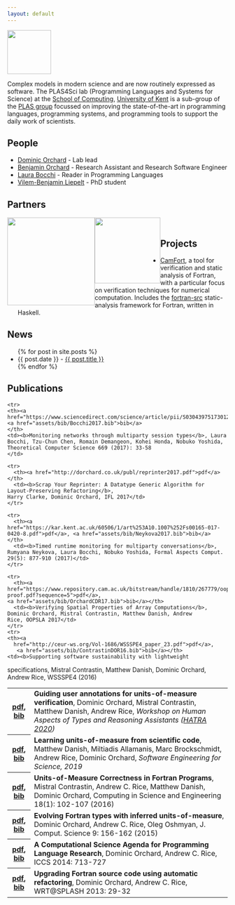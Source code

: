 ```yaml
---
layout: default
---
```


<img src="https://camfort.github.io/tvcs2017/kent-logo.jpg" style="height:100px;float:right:" />

Complex models in modern science and are now routinely expressed as software. The PLAS4Sci lab (Programming Languages and Systems
for Science) at the [School of Computing](https://www.cs.kent.ac.uk/), [University of Kent](https://www.kent.ac.uk/) is a sub-group
of the [PLAS group](https://research.kent.ac.uk/programming-languages-systems/) focussed on improving the state-of-the-art in programming languages, programming systems, and programming tools to support the daily work of scientists.

## People

* [Dominic Orchard](https://dorchard.github.io/) - Lab lead
* [Benjamin Orchard](https://github.com/raehik) - Research Assistant and Research Software Engineer
* [Laura Bocchi](https://www.kent.ac.uk/computing/people/3119/bocchi-laura) - Reader in Programming Languages
* [Vilem-Benjamin Liepelt](https://github.com/buggymcbugfix/not-not-a-blog#blog) - PhD student

## Partners

<div style='clear:both;float:none;'>
<div style='float:left;'>
<a href="https://cambridge-iccs.github.io/">
<img src="https://cambridge-iccs.github.io/assets/images/iccs-uni-logo.png" style='width:200px;' />
</a>
</div>

<div style='float:left;'>
<img src="https://upload.wikimedia.org/wikipedia/commons/5/56/Bloomberg_logo.svg" style='width:150px;' />
</div>
</div>
<br />

## Projects

* [CamFort](https://camfort.github.com), a tool for verification and static analysis of Fortran, with a particular focus on verification techniques for numerical computation. Includes the [fortran-src](https://github.com/camfort/fortran-src) static-analysis framework for Fortran, written in Haskell.

## News

<ul>
  {% for post in site.posts %}
    <li>
      {{ post.date }} - <a href="{{ post.url }}">{{ post.title }}</a>
    </li>
  {% endfor %}
</ul>

## Publications

<table id="pubs">
  <tr>
    <th><a
      href="https://arxiv.org/abs/2011.06094">pdf</a>,
      <a href="https://dblp.org/rec/journals/corr/abs-2011-06094.html?view=bibtex">bib</a>
    </th>
      <td><b>Guiding user annotations for units-of-measure verification</b>,
  Dominic Orchard, Mistral Contrastin, Matthew Danish, Andrew Rice,
	<i>Workshop on Human Aspects of Types and Reasoning Assistants
	(<a href="https://2020.splashcon.org/home/hatra-2020?plenary=Hide%20plenary%20sessions">HATRA 2020</a>)</i>
      </td>
      </tr>
  <tr>
    <th><a
      href="https://www.cl.cam.ac.uk/~mrd45/se4science19.pdf">pdf</a>,
      <a href="assets/bib/DanishABRO19.bib">bib</a>
    </th>
      <td><b> Learning units-of-measure from scientific code</b>,
  Matthew Danish, Miltiadis Allamanis, Marc Brockschmidt, Andrew Rice,
	 Dominic Orchard,
	<i>Software Engineering for Science, 2019</i>
      </td>
      </tr>
	
    <tr>
    <th><a href="https://www.sciencedirect.com/science/article/pii/S0304397517301263">pdf</a>, <a href="assets/bib/Bocchi2017.bib">bib</a>
    </th>
    <td><b>Monitoring networks through multiparty session types</b>, Laura Bocchi, Tzu-Chun Chen, Romain Demangeon, Kohei Honda, Nobuko Yoshida, Theoretical Computer Science 669 (2017): 33-58
    </td>
  </tr>	
	
    <tr>
      <th><a href="http://dorchard.co.uk/publ/reprinter2017.pdf">pdf</a></th>
      <td><b>Scrap Your Reprinter: A Datatype Generic Algorithm for
	Layout-Preserving Refactoring</b>,
	Harry Clarke, Dominic Orchard, IFL 2017</td>
    </tr>
	
    <tr>
      <th><a href="https://kar.kent.ac.uk/60506/1/art%253A10.1007%252Fs00165-017-0420-8.pdf">pdf</a>, <a href="assets/bib/Neykova2017.bib">bib</a>
    </th>
      <td><b>Timed runtime monitoring for multiparty conversations</b>,
	Rumyana Neykova, Laura Bocchi, Nobuko Yoshida, Formal Aspects Comput. 29(5): 877-910 (2017)</td>
    </tr>
	
    <tr>
      <th><a
	href="https://www.repository.cam.ac.uk/bitstream/handle/1810/267779/oopsla-proof.pdf?sequence=5">pdf</a>,
	<a href="assets/bib/OrchardCDR17.bib">bib</a></th>
      <td><b>Verifying Spatial Properties of Array Computations</b>,
	Dominic Orchard, Mistral Contrastin, Matthew Danish, Andrew
	Rice, OOPSLA 2017</td>
    </tr>
    <tr>
    <th><a
      href="http://ceur-ws.org/Vol-1686/WSSSPE4_paper_23.pdf">pdf</a>,
       <a href="assets/bib/ContrastinDOR16.bib">bib</a></th>
    <td><b>Supporting software sustainability with lightweight
  specifications</b>, Mistral Contrastin, Matthew Danish, Dominic
  Orchard, Andrew Rice, WSSSPE4 (2016)
    </td>
  </tr>

  <tr>
    <th><a href="http://www.cl.cam.ac.uk/~acr31/pubs/contrastin-units.pdf">pdf</a>, <a href="assets/bib/ContrastinRDO16.bib">bib</a></th>
    <td><b>Units-of-Measure Correctness in Fortran
      Programs</b>, Mistral Contrastin, Andrew C. Rice, Matthew Danish, Dominic
      Orchard, Computing in Science and Engineering 18(1): 102-107 (2016)
    </td>
  </tr>

  <tr>
    <th><a
      href="https://www.cs.kent.ac.uk/people/staff/dao7/publ/iccs15-fortran-units.pdf">pdf</a>, <a href="assets/bib/OrchardRO15.bib">bib</a></th>
    <td><b>Evolving Fortran types with inferred units-of-measure</b>,
      Dominic Orchard, Andrew C. Rice, Oleg Oshmyan, J. Comput. Science 9:
      156-162 (2015)
    </td>
  </tr>

  <tr>
    <th><a
    href="https://www.cs.kent.ac.uk/people/staff/dao7/publ/iccs14-orchard-rice.pdf">pdf</a>, <a href="assets/bib/OrchardR14.bib">bib</a>
    </th>
    <td><b>A Computational Science Agenda for Programming Language
      Research</b>, Dominic Orchard, Andrew C. Rice, ICCS 2014: 713-727
    </td>
  </tr>


  <tr>
    <th><a
      href="https://www.cs.kent.ac.uk/people/staff/dao7/publ/wrt13-orchard-rice.pdf">pdf</a>, <a href="assets/bib/OrchardR13.bib">bib</a>
    </th>
    <td><b>Upgrading Fortran source code
      using automatic refactoring</b>,
      Dominic Orchard, Andrew C. Rice, WRT@SPLASH 2013: 29-32
    </td>
  </tr>
</table>

